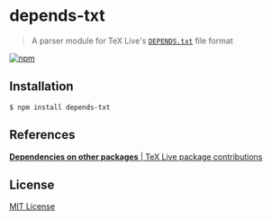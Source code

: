 # depends-txt

> A parser module for TeX Live's [`DEPENDS.txt`] file format

[![npm][npm-badge]](https://www.npmjs.com/package/depends-txt)

[`DEPENDS.txt`]: https://tug.org/texlive/pkgcontrib.html#deps "Dependencies on other packages"
[npm-badge]: https://img.shields.io/npm/v/depends-txt?logo=npm&logoColor=959da5&labelColor=2e353b&color=c40000

## Installation

```console
$ npm install depends-txt
```

## References

[**Dependencies on other packages** | TeX Live package contributions][`DEPENDS.txt`]

## License

[MIT License](https://github.com/teatimeguest/node-texlive-packages/blob/main/packages/depends-txt/LICENSE)
